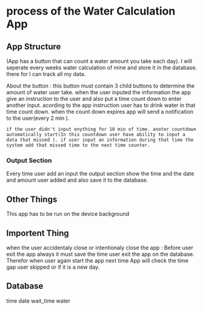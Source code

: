 # process of the Water Calculation App

## App Structure

(App has a button that can count a water amount you take each day). I will seperate every weeks water calculation of mine and store it in the database. there for I can track all my data.

About the button : this button must contain 3 child buttons to determine the amount of water  user take. when the user inputed the information the app give an instruction to the user and also put a time count down to enter another input. acording to the app instruction user has to drink water in that time count down. when the count down expires app will send a notification to the user(every 2 min ).

    if the user didn't input enything for 10 min of time. anoter countdown automatically start(In this countdown user have ability to input a data that missed ). if user input an information during that time the system add that missed time to the next time counter.
    

### Output Section 

Every time user add an input the output section show the time and the date and amount user added and also save it to the database.

## Other Things 

This app has to be run on the device background 

## Importent Thing

when the user accidentaly close or intentionaly close the app : Before user exit the app always it must save the time user exit the app on the database. Therefor when user again start the app next time App will check the time gap user skipped or if it is a new day.

## Database 

time 
date 
wait_time
water